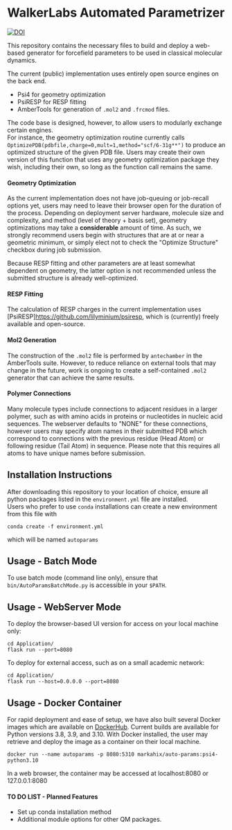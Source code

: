 # WalkerLabs Automated Parametrizer

[![DOI](https://zenodo.org/badge/623450123.svg)](https://zenodo.org/badge/latestdoi/623450123)

This repository contains the necessary files to build and deploy a web-based generator for forcefield parameters to be used in classical molecular dynamics.

The current (public) implementation uses entirely open source engines on the back end.

- Psi4 for geometry optimization
- PsiRESP for RESP fitting
- AmberTools for generation of `.mol2` and `.frcmod` files.

The code base is designed, however, to allow users to modularly exchange certain engines.  
For instance, the geometry optimization routine currently calls `OptimizePDB(pdbfile,charge=0,mult=1,method="scf/6-31g**")` to produce an optimized structure of the given PDB file.  Users may create their own version of this function that uses any geometry optimization package they wish, including their own, so long as the function call remains the same.

#### Geometry Optimization
As the current implementation does not have job-queuing or job-recall options yet, users may need to leave their browser open for the duration of the process.  Depending on deployment server hardware, molecule size and complexity, and method (level of theory + basis set), geometry optimizations may take a **considerable** amount of time.  As such, we strongly recommend users begin with structures that are at or near a geometric minimum, or simply elect not to check the "Optimize Structure" checkbox during job submission.

Because RESP fitting and other parameters are at least somewhat dependent on geometry, the latter option is not recommended unless the submitted structure is already well-optimized.

#### RESP Fitting
The calculation of RESP charges in the current implementation uses [PsiRESP]<https://github.com/lilyminium/psiresp>, which is (currently) freely available and open-source.

#### Mol2 Generation
The construction of the `.mol2` file is performed by `antechamber` in the AmberTools suite.  However, to reduce reliance on external tools that may change in the future, work is ongoing to create a self-contained `.mol2` generator that can achieve the same results.

#### Polymer Connections
Many molecule types include connections to adjacent residues in a larger polymer, such as with amino acids in proteins or nucleotides in nucleic acid sequences.
The webserver defaults to "NONE" for these connections, however users may specify atom names in their submitted PDB which correspond to connections with the previous residue (Head Atom) or following residue (Tail Atom) in sequence. Please note that this requires all atoms to have unique names before submission.

## Installation Instructions
After downloading this repository to your location of choice, ensure all python packages listed in the `environment.yml` file are installed.  
Users who prefer to use `conda` installations can create a new environment from this file with 
```
conda create -f environment.yml
```
which will be named `autoparams`

## Usage - Batch Mode
To use batch mode (command line only), ensure that `bin/AutoParamsBatchMode.py` is accessible in your `$PATH`.

## Usage - WebServer Mode
To deploy the browser-based UI version for access on your local machine only:
```
cd Application/
flask run --port=8080
```

To deploy for external access, such as on a small academic network:
```
cd Application/
flask run --host=0.0.0.0 --port=8080
```

## Usage - Docker Container
For rapid deployment and ease of setup, we have also built several Docker images which are available on [DockerHub](https://hub.docker.com/repository/docker/markahix/auto-params/general).
Current builds are available for Python versions 3.8, 3.9, and 3.10.
With Docker installed, the user may retrieve and deploy the image as a container on their local machine.
```
docker run --name autoparams -p 8080:5310 markahix/auto-params:psi4-python3.10
```
In a web browser, the container may be accessed at localhost:8080 or 127.0.0.1:8080

#### TO DO LIST - Planned Features
- Set up conda installation method
- Additional module options for other QM packages.
